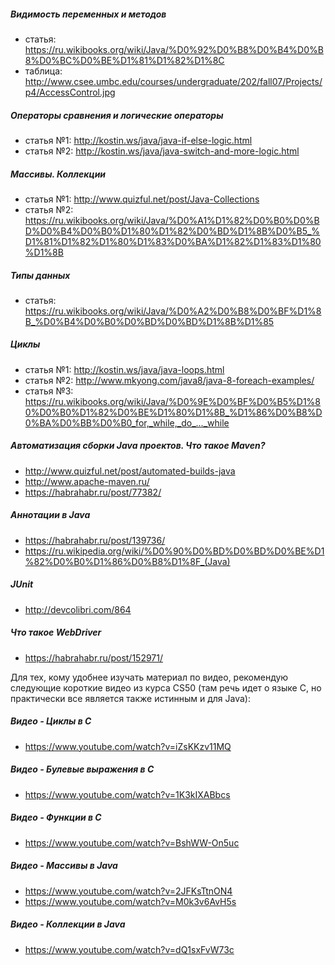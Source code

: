 ##### Видимость переменных и методов
* статья: https://ru.wikibooks.org/wiki/Java/%D0%92%D0%B8%D0%B4%D0%B8%D0%BC%D0%BE%D1%81%D1%82%D1%8C
* таблица: http://www.csee.umbc.edu/courses/undergraduate/202/fall07/Projects/p4/AccessControl.jpg

##### Операторы сравнения и логические операторы
* статья №1: http://kostin.ws/java/java-if-else-logic.html
* статья №2: http://kostin.ws/java/java-switch-and-more-logic.html

##### Массивы. Коллекции
* статья №1: http://www.quizful.net/post/Java-Collections
* статья №2: https://ru.wikibooks.org/wiki/Java/%D0%A1%D1%82%D0%B0%D0%BD%D0%B4%D0%B0%D1%80%D1%82%D0%BD%D1%8B%D0%B5_%D1%81%D1%82%D1%80%D1%83%D0%BA%D1%82%D1%83%D1%80%D1%8B

##### Типы данных
* статья: https://ru.wikibooks.org/wiki/Java/%D0%A2%D0%B8%D0%BF%D1%8B_%D0%B4%D0%B0%D0%BD%D0%BD%D1%8B%D1%85

##### Циклы
* статья №1: http://kostin.ws/java/java-loops.html
* статья №2: http://www.mkyong.com/java8/java-8-foreach-examples/
* статья №3: https://ru.wikibooks.org/wiki/Java/%D0%9E%D0%BF%D0%B5%D1%80%D0%B0%D1%82%D0%BE%D1%80%D1%8B_%D1%86%D0%B8%D0%BA%D0%BB%D0%B0_for,_while,_do_..._while

##### Автоматизация сборки Java проектов. Что такое Maven?
* http://www.quizful.net/post/automated-builds-java
* http://www.apache-maven.ru/
* https://habrahabr.ru/post/77382/

##### Аннотации в Java
* https://habrahabr.ru/post/139736/
* https://ru.wikipedia.org/wiki/%D0%90%D0%BD%D0%BD%D0%BE%D1%82%D0%B0%D1%86%D0%B8%D1%8F_(Java)

##### JUnit
* http://devcolibri.com/864

##### Что такое WebDriver
* https://habrahabr.ru/post/152971/

Для тех, кому удобнее изучать материал по видео, рекомендую следующие короткие видео из курса CS50 (там речь идет о языке C, но практически все является также истинным и для Java):

##### Видео - Циклы в C
* https://www.youtube.com/watch?v=iZsKKzv11MQ

##### Видео - Булевые выражения в C
* https://www.youtube.com/watch?v=1K3kIXABbcs

##### Видео - Функции в C
* https://www.youtube.com/watch?v=BshWW-On5uc

##### Видео - Массивы в Java
* https://www.youtube.com/watch?v=2JFKsTtnON4
* https://www.youtube.com/watch?v=M0k3v6AvH5s

##### Видео - Коллекции в Java
* https://www.youtube.com/watch?v=dQ1sxFvW73c
